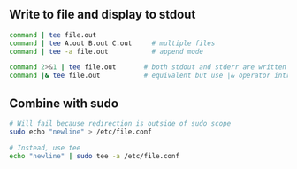 ## Write to file and display to stdout

```sh
command | tee file.out
command | tee A.out B.out C.out 	# multiple files
command | tee -a file.out 		    # append mode

command 2>&1 | tee file.out       # both stdout and stderr are written to a file and displayed
command |& tee file.out           # equivalent but use |& operator introduced in bash 4
```

## Combine with sudo

```sh
# Will fail because redirection is outside of sudo scope
sudo echo "newline" > /etc/file.conf

# Instead, use tee
echo "newline" | sudo tee -a /etc/file.conf
```
